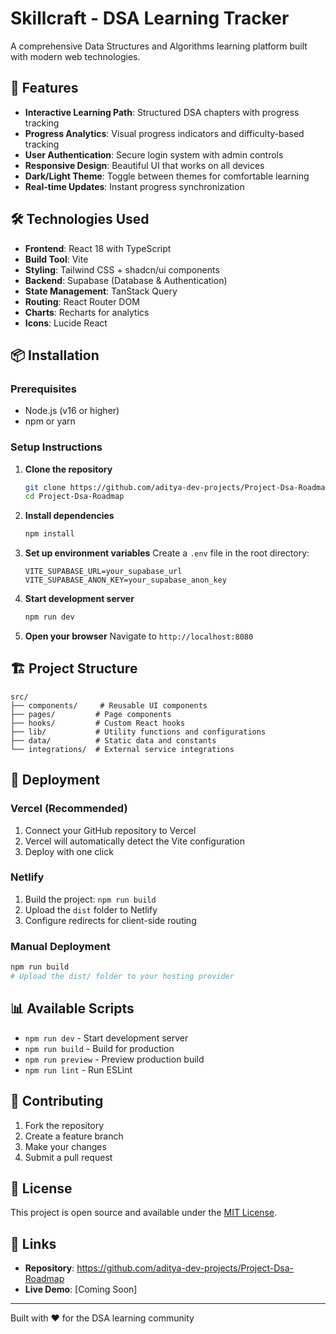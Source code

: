 # Skillcraft - DSA Learning Tracker

A comprehensive Data Structures and Algorithms learning platform built with modern web technologies.

## 🚀 Features

- **Interactive Learning Path**: Structured DSA chapters with progress tracking
- **Progress Analytics**: Visual progress indicators and difficulty-based tracking
- **User Authentication**: Secure login system with admin controls
- **Responsive Design**: Beautiful UI that works on all devices
- **Dark/Light Theme**: Toggle between themes for comfortable learning
- **Real-time Updates**: Instant progress synchronization

## 🛠️ Technologies Used

- **Frontend**: React 18 with TypeScript
- **Build Tool**: Vite
- **Styling**: Tailwind CSS + shadcn/ui components
- **Backend**: Supabase (Database & Authentication)
- **State Management**: TanStack Query
- **Routing**: React Router DOM
- **Charts**: Recharts for analytics
- **Icons**: Lucide React

## 📦 Installation

### Prerequisites

- Node.js (v16 or higher)
- npm or yarn

### Setup Instructions

1. **Clone the repository**
   ```bash
   git clone https://github.com/aditya-dev-projects/Project-Dsa-Roadmap.git
   cd Project-Dsa-Roadmap
   ```

2. **Install dependencies**
   ```bash
   npm install
   ```

3. **Set up environment variables**
   Create a `.env` file in the root directory:
   ```env
   VITE_SUPABASE_URL=your_supabase_url
   VITE_SUPABASE_ANON_KEY=your_supabase_anon_key
   ```

4. **Start development server**
   ```bash
   npm run dev
   ```

5. **Open your browser**
   Navigate to `http://localhost:8080`

## 🏗️ Project Structure

```
src/
├── components/     # Reusable UI components
├── pages/         # Page components
├── hooks/         # Custom React hooks
├── lib/           # Utility functions and configurations
├── data/          # Static data and constants
└── integrations/  # External service integrations
```

## 🚀 Deployment

### Vercel (Recommended)

1. Connect your GitHub repository to Vercel
2. Vercel will automatically detect the Vite configuration
3. Deploy with one click

### Netlify

1. Build the project: `npm run build`
2. Upload the `dist` folder to Netlify
3. Configure redirects for client-side routing

### Manual Deployment

```bash
npm run build
# Upload the dist/ folder to your hosting provider
```

## 📊 Available Scripts

- `npm run dev` - Start development server
- `npm run build` - Build for production
- `npm run preview` - Preview production build
- `npm run lint` - Run ESLint

## 🤝 Contributing

1. Fork the repository
2. Create a feature branch
3. Make your changes
4. Submit a pull request

## 📝 License

This project is open source and available under the [MIT License](LICENSE).

## 🔗 Links

- **Repository**: https://github.com/aditya-dev-projects/Project-Dsa-Roadmap
- **Live Demo**: [Coming Soon]

---

Built with ❤️ for the DSA learning community
